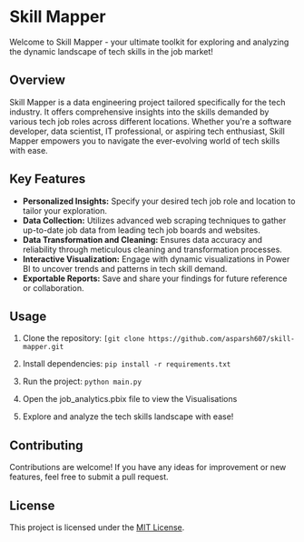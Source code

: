 # Skill Mapper

Welcome to Skill Mapper - your ultimate toolkit for exploring and analyzing the dynamic landscape of tech skills in the job market!

## Overview

Skill Mapper is a data engineering project tailored specifically for the tech industry. It offers comprehensive insights into the skills demanded by various tech job roles across different locations. Whether you're a software developer, data scientist, IT professional, or aspiring tech enthusiast, Skill Mapper empowers you to navigate the ever-evolving world of tech skills with ease.

## Key Features

- **Personalized Insights:** Specify your desired tech job role and location to tailor your exploration.
- **Data Collection:** Utilizes advanced web scraping techniques to gather up-to-date job data from leading tech job boards and websites.
- **Data Transformation and Cleaning:** Ensures data accuracy and reliability through meticulous cleaning and transformation processes.
- **Interactive Visualization:** Engage with dynamic visualizations in Power BI to uncover trends and patterns in tech skill demand.
- **Exportable Reports:** Save and share your findings for future reference or collaboration.

## Usage

1. Clone the repository:
`[git clone https://github.com/asparsh607/skill-mapper.git`

2. Install dependencies:
`pip install -r requirements.txt`

3. Run the project:
`python main.py`

4. Open the job_analytics.pbix file to view the Visualisations

5. Explore and analyze the tech skills landscape with ease!

## Contributing

Contributions are welcome! If you have any ideas for improvement or new features, feel free to submit a pull request.

## License

This project is licensed under the [MIT License](LICENSE).
